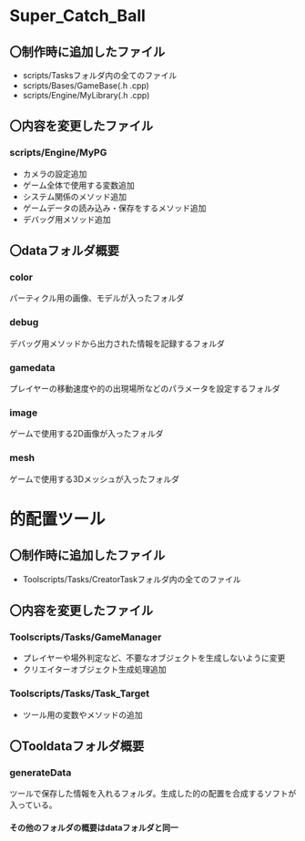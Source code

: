 # Super_Catch_Ball
## 〇制作時に追加したファイル
- scripts/Tasksフォルダ内の全てのファイル
- scripts/Bases/GameBase(.h .cpp)
- scripts/Engine/MyLibrary(.h .cpp)
## 〇内容を変更したファイル
### scripts/Engine/MyPG
- カメラの設定追加
- ゲーム全体で使用する変数追加
- システム関係のメソッド追加
- ゲームデータの読み込み・保存をするメソッド追加
- デバッグ用メソッド追加
## 〇dataフォルダ概要
### color
パーティクル用の画像、モデルが入ったフォルダ
### debug
デバッグ用メソッドから出力された情報を記録するフォルダ
### gamedata
プレイヤーの移動速度や的の出現場所などのパラメータを設定するフォルダ
### image
ゲームで使用する2D画像が入ったフォルダ
### mesh
ゲームで使用する3Dメッシュが入ったフォルダ

# 的配置ツール
## 〇制作時に追加したファイル
- Toolscripts/Tasks/CreatorTaskフォルダ内の全てのファイル
## 〇内容を変更したファイル
### Toolscripts/Tasks/GameManager
- プレイヤーや場外判定など、不要なオブジェクトを生成しないように変更
- クリエイターオブジェクト生成処理追加
### Toolscripts/Tasks/Task_Target
- ツール用の変数やメソッドの追加
## 〇Tooldataフォルダ概要
### generateData
ツールで保存した情報を入れるフォルダ。生成した的の配置を合成するソフトが入っている。
#### その他のフォルダの概要はdataフォルダと同一
